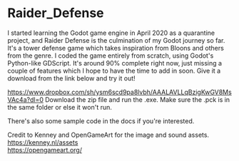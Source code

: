 # Raider_Defense

I started learning the Godot game engine in April 2020 as a quarantine project, and Raider Defense is the culmination of my Godot journey so far. It's a tower defense game which takes inspiration from Bloons and others from the genre. I coded the game entirely from scratch, using Godot's Python-like GDScript. It's around 90% complete right now, just missing a couple of features which I hope to have the time to add in soon. Give it a download from the link below and try it out!

https://www.dropbox.com/sh/ysm6scd9pa8lvbh/AAALAVLLqBzigKwGV8MsVAc4a?dl=0
Download the zip file and run the .exe. Make sure the .pck is in the same folder or else it won't run.

There's also some sample code in the docs if you're interested.

Credit to Kenney and OpenGameArt for the image and sound assets.  
https://kenney.nl/assets  
https://opengameart.org/
